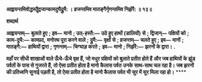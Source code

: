 **आह्वयन्तमिवोद्धस्तैॢद्वजान्कामदुघैद्र्रुमै: ।** **व्रजन्तमिव मातङ्गैर्गृणन्तमिव निर्झरै: ॥ १३॥** 

**शब्दार्थ** 

**आह्वयन्तम्—** **बुलाते हुए** **; इव—** **मानो** **; उत्-हस्तै:—** **उठे हुए हाथों (डालियों) से** **; द्विजान्—** **पक्षियों को** **; काम-दुघै:—** **कामप्रद,** **मनोरथ पूरा करने वाले** **; द्रुमै:—** **वृक्षों से** **; व्रजन्तम्—** **चलते हुए** **; इव—** **मानों** **; मातङ्गै:—** **हाथियों द्वारा** **; गृणन्तम्—** **चिग्घाड़ करते** **;** **इव—** **मानो** **; निर्झरै:—** **झरनों के द्वारा।** **.** 

**वहाँ पर सीधी शाखाओं वाले ऊँचे-ऊँचे वृक्ष हैं, जो मधुर पक्षियों को बुलाते प्रतीत होते हैं** **और जब हाथियों के झुंड पर्वतों के पास से गुजरते हैं, तो ऐसा प्रतीत होता है मानो कैलास पर्वत** **उनके साथ-साथ चल रहा है। जब झरनों की प्रतिध्वनि सुनाई पड़ती है, तो ऐसा प्रतीत होता है** **मानो कैलास पर्वत भी सुर में सुर मिला रहा हो।** **** 